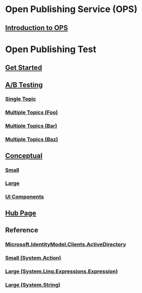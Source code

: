 # Open Publishing Service (OPS)
## [Introduction to OPS](https://ppe.msdn.microsoft.com/en-us/openpublishing/docs?branch=master)
# Open Publishing Test
## [Get Started](index.md)
## [A/B Testing](./abtesting/index.md)
### [Single Topic](./abtesting/single-topic.md)
### [Multiple Topics (Foo)](./abtesting/multiple-topics-foo.md)
### [Multiple Topics (Bar)](./abtesting/multiple-topics-bar.md)
### [Multiple Topics (Baz)](./abtesting/multiple-topics-baz.md)
## [Conceptual](./conceptual/index.md)
### [Small](./conceptual/small.md)
### [Large](./conceptual/large.md)
### [UI Components](./conceptual/ui-components.md)
## [Hub Page](./hubpage/index.md)
## Reference
### [Microsoft.IdentityModel.Clients.ActiveDirectory](./reference/Microsoft.IdentityModel.Clients.ActiveDirectory.yml)
### [Small (System.Action)](./reference/System.Action.yml)
### [Large (System.Linq.Expressions.Expression)](./reference/System.Linq.Expressions.Expression.yml)
### [Large (System.String)](./reference/System.String.yml)
